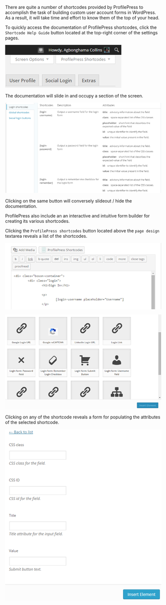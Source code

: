 There are quite a number of shortcodes provided by ProfilePress to accomplish the task of building custom user account forms in WordPress. As a result, it will take time and effort to know them of the top of your head.


To quickly access the documentation of ProfilePress shortcodes, click the `Shortcode Help Guide` button located at the top-right corner of the settings pages.


![ProfilePress Shortcodes documentation](img/shortocode-help.png)


The documentation will slide in and occupy a section of the screen.


![ProfilePress Shortcodes documentation](img/shortcode-doc.png)


Clicking on the same button will conversely slideout / hide the documentation.


ProfilePress also include an an interactive and intuitive form builder for creating its various shortcodes.


Clicking the `ProfilePress shortcodes` button located above the `page design` textarea reveals a list of the shortcodes.


![Shortcodes form builder button](img/tinymce-button.png)


![Shortcodes form builder button](img/shortcakes.png)


Clicking on any of the shortcode reveals a form for populating the attributes of the selected shortcode.


![Shortcodes form builder](img/shortcake-form.png)
